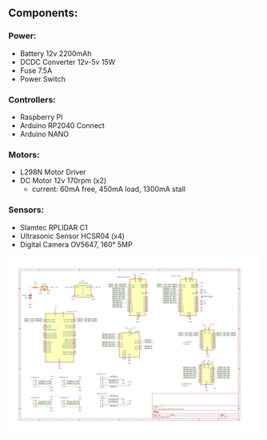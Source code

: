 ## Components:
### Power:
 - Battery 12v 2200mAh 
 - DCDC Converter 12v-5v 15W 
 - Fuse 7.5A 
 - Power Switch

### Controllers:
 - Raspberry PI
 - Arduino RP2040 Connect
 - Arduino NANO

### Motors:
 - L298N Motor Driver
 - DC Motor 12v 170rpm (x2)
    - current: 60mA free, 450mA load, 1300mA stall 

### Sensors:
 - Slamtec RPLIDAR C1 
 - Ultrasonic Sensor HCSR04 (x4)
 - Digital Camera OV5647, 160° 5MP

![schematics](../img/schematics.png)

